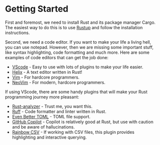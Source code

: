 # Getting Started
First and foremost, we need to install Rust and its package manager Cargo. The easiest way to do this is to use [Rustup](https://rustup.rs/) and follow the installation instructions.

Second, we need a code editor. If you want to make your life a living hell, you can use notepad. However, then we are missing some important stuff, like syntax highlighting, code formatting and much more. Here are some examples of code editors that can get the job done:
- [VScode](https://code.visualstudio.com/) - Easy to use with lots of plugins to make your life easier.
- [Helix](https://helix-editor.com/) - A text editor written in Rust!
- [Vim](https://www.vim.org/) - For hardcore programmers.
- [NeoVim](https://neovim.io/) - For modern, hardcore programmers.

If using VScode, there are some handy plugins that will make your Rust programming journey more pleasant:
- [Rust-analyzer](https://github.com/rust-lang/rust-analyzer) - Trust me, you want this.
- [Ruff](https://github.com/astral-sh/ruff) - Code formatter and linter written in Rust.
- [Even Better TOML](https://marketplace.visualstudio.com/items?itemName=tamasfe.even-better-toml) - TOML file support.
- [GitHub Copilot](https://github.com/features/copilot) - Copilot is relatively good at Rust, but use with caution and be aware of hallucinations.
- [Rainbow CSV](https://marketplace.visualstudio.com/items?itemName=mechatroner.rainbow-csv) - If working with CSV files, this plugin provides highlighting and interactive querying.
